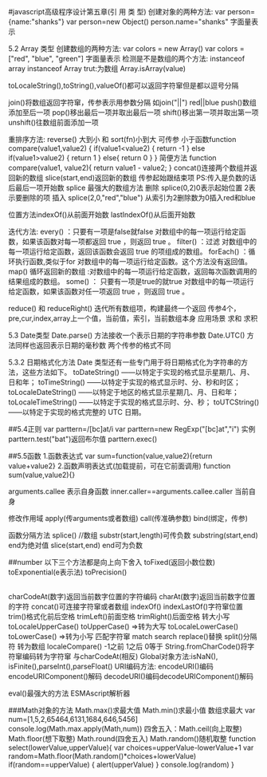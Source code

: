 #javascript高级程序设计第五章(引 用 类 型)
创建对象的两种方法:
var person={name:"shanks"}  var person=new Object() person.name="shanks" 字面量表示


5.2  Array 类型
创建数组的两种方法:
var colors = new Array()
var colors = ["red", "blue", "green"] 字面量表示
检测是不是数组的两个方法:
instanceof array instanceof Array  trut:为数组
Array.isArray(value)

toLocaleString(),toString(),valueOf()都可以返回字符窜但是都以逗号分隔



join()将数组返回字符窜，传参表示用参数分隔 如join("||") red||blue
push()数组添加至后一项
pop()移出最后一项并取出最后一项
shift()移出第一项并取出第一项
unshift()往数组前面添加一项


重排序方法:
 reverse() 大到小 和 sort(fn)小到大 可传参
 小于函数function compare(value1,value2)
{
	if(value1<value2)
	{
		return -1
	}
	else if(value1>value2)
	{
		return 1
	}
	else{
		return 0
	}
}
简便方法
function compare(value1, value2){
return value1 - value2;
}
concat()连接两个数组并返回新的数组
slice(start,end)返回新的数组   传参起始跟结束项 PS:传入是负数的话后最后一项开始数
splice 最强大的数组方法
删除 splice(0,2)0表示起始位置  2表示要删除的项
插入 splice(2,0,"red","blue") 从索引为2删除数为0插入red和blue

位置方法indexOf()从前面开始数 lastIndexOf()从后面开始数

迭代方法:
every() ：只要有一项是false就false
对数组中的每一项运行给定函数，如果该函数对每一项都返回 true ，则返回 true 。
filter() ：过滤
对数组中的每一项运行给定函数，返回该函数会返回 true 的项组成的数组。
forEach() ：循环执行函数,类似于for
对数组中的每一项运行给定函数。这个方法没有返回值。
map() 循环返回新的数组 :对数组中的每一项运行给定函数，返回每次函数调用的结果组成的数组。
some() ： 只要有一项是true的就true
对数组中的每一项运行给定函数，如果该函数对任一项返回 true ，则返回 true 。


 reduce() 和 reduceRight()
 迭代所有数组项，构建最终一个返回
 传参4个，pre,cur,index,array上一个值，当前值，索引，当前数组本身
 应用场景 求和 求积






5.3 Date类型
Date.parse() 方法接收一个表示日期的字符串参数
Date.UTC() 方法同样也返回表示日期的毫秒数
两个传参的格式不同



5.3.2 日期格式化方法
Date 类型还有一些专门用于将日期格式化为字符串的方法，这些方法如下。
toDateString() ——以特定于实现的格式显示星期几、月、日和年；
toTimeString() ——以特定于实现的格式显示时、分、秒和时区；
toLocaleDateString() ——以特定于地区的格式显示星期几、月、日和年；
toLocaleTimeString() ——以特定于实现的格式显示时、分、秒；
toUTCString() ——以特定于实现的格式完整的 UTC 日期。



##5.4正则
var parttern=/[bc]at/i
var parttern=new RegExp("[bc]at","i")
实例 parttern.test("bat")返回布尔值
parttern.exec()


##5.5函数 
1.函数表达式
var sum=function(value,value2){return value+value2}
2.函数声明表达式(加载提前，可在它前面调用)
function sum(value,value2){}

arguments.callee  表示自身函数
inner.caller==arguments.callee.caller  当前自身

修改作用域
apply(传arguments或者数组)
call(传准确参数)
bind(绑定，传参)


函数分隔方法
splice() //数组
substr(start,length)可传负数
substring(start,end) end为绝对值
slice(start,end) end可为负数





##number
以下三个方法都是向上向下舍入
toFixed(返回小数位数)
toExponential(e表示法)
toPrecision()


##
charCodeAt(数字)返回当前数字位置的字符编码
charAt(数字)返回当前数字位置的字符
concat()可连接字符窜或者数组
indexOf() indexLastOf()字符窜位置
trim()格式化前后空格
trimLeft()前面空格  trimRight()后面空格
转大小写
toLocaleUpperCase() toUpperCase() =>转为大写
toLocaleLowerCase() toLowerCase() =>转为小写
匹配字符窜 match search replace()替换
split()分隔符  转为数组
localeCompare() -1之前 1之后 0等于
String.fromCharCode()将字符窜编码转为字符窜 与charCodeAt(相反)
Global对象方法:isNaN(), isFinite(),parseInt(),parseFloat()
URI编码方法:
encodeURI()编码encodeURIComponent()解码
decodeURI()编码decodeURIComponent()解码

eval()最强大的方法 ESMAscript解析器



###Math对象的方法
Math.max()求最大值   Math.min()求最小值
数组求最大
var  num=[1,5,2,65464,6131,1684,646,5456]
console.log(Math.max.apply(Math,num))
四舍五入：Math.ceil(向上取整) Math.floor(想下取整) 
Math.round(四舍五入) 
Math.random()随机取整
function select(lowerValue,upperValue){
	var choices=upperValue-lowerValue+1
	var random=Math.floor(Math.random()*choices+lowerValue)
	if(random==upperValue)
	{
			alert(upperValue)
	} 
	console.log(random)
}
